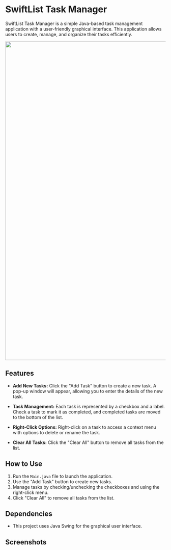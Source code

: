 # SwiftList Task Manager

SwiftList Task Manager is a simple Java-based task management application with a user-friendly graphical interface. This application allows users to create, manage, and organize their tasks efficiently.



<p align="right">
  <img width="1000" height="1000" src=[https://github.com/garghg/PyFaceRecGUI/assets/139658164/d0ece961-ea1a-4c59-9e9a-961db701512a](https://github.com/garghg/SwiftList/assets/139658164/9fa75541-92c8-4d0f-a9a3-699711942481)>
</p>


## Features

- **Add New Tasks:** Click the "Add Task" button to create a new task. A pop-up window will appear, allowing you to enter the details of the new task.

- **Task Management:** Each task is represented by a checkbox and a label. Check a task to mark it as completed, and completed tasks are moved to the bottom of the list.

- **Right-Click Options:** Right-click on a task to access a context menu with options to delete or rename the task.

- **Clear All Tasks:** Click the "Clear All" button to remove all tasks from the list.

## How to Use

1. Run the `Main.java` file to launch the application.
2. Use the "Add Task" button to create new tasks.
3. Manage tasks by checking/unchecking the checkboxes and using the right-click menu.
4. Click "Clear All" to remove all tasks from the list.

## Dependencies

- This project uses Java Swing for the graphical user interface.

## Screenshots
